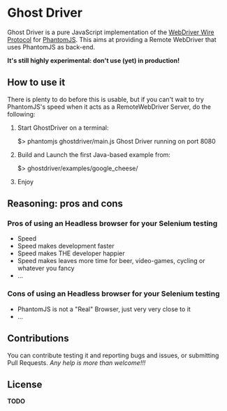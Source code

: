 # Ghost Driver

Ghost Driver is a pure JavaScript implementation of the [WebDriver Wire Protocol](http://code.google.com/p/selenium/wiki/JsonWireProtocol) for [PhantomJS](http://phantomjs.org/).
This aims at providing a Remote WebDriver that uses PhantomJS as back-end.

**It's still highly experimental: don't use (yet) in production!**

## How to use it

There is plenty to do before this is usable, but if you can't wait to try PhantomJS's speed when it acts as a RemoteWebDriver Server, do the following:

1. Start GhostDriver on a terminal:

    $> phantomjs ghostdriver/main.js
    Ghost Driver running on port 8080

2. Build and Launch the first Java-based example from:

    $> ghostdriver/examples/google_cheese/

3. Enjoy

## Reasoning: pros and cons

### Pros of using an Headless browser for your Selenium testing
* Speed
* Speed makes development faster
* Speed makes THE developer happier
* Speed makes leaves more time for beer, video-games, cycling or whatever you fancy
* ...

### Cons of using an Headless browser for your Selenium testing
* PhantomJS is not a "Real" Browser, just very very close to it
* ...

## Contributions

You can contribute testing it and reporting bugs and issues, or submitting Pull Requests.
_Any help is more than welcome!!!_

## License
**TODO**